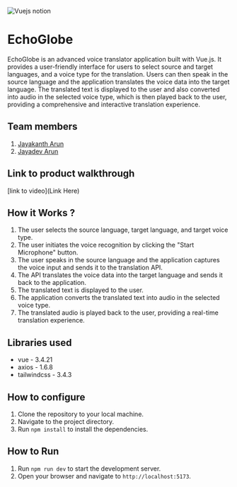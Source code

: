 ![Vuejs notion](https://github.com/TH-Activities/saturday-hack-night-template/assets/117498997/b879ba9f-2057-431b-99db-e86a0010b1ea)

# EchoGlobe
EchoGlobe is an advanced voice translator application built with Vue.js. It provides a user-friendly interface for users to select source and target languages, and a voice type for the translation. Users can then speak in the source language and the application translates the voice data into the target language. The translated text is displayed to the user and also converted into audio in the selected voice type, which is then played back to the user, providing a comprehensive and interactive translation experience.

## Team members
1. [Jayakanth Arun](https://github.com/JAYAKANTHARUN)
2. [Jayadev Arun](https://github.com/JayadevArun)

## Link to product walkthrough
[link to video](Link Here)

## How it Works ?
1. The user selects the source language, target language, and target voice type.
2. The user initiates the voice recognition by clicking the "Start Microphone" button.
3. The user speaks in the source language and the application captures the voice input and sends it to the translation API.
4. The API translates the voice data into the target language and sends it back to the application.
5. The translated text is displayed to the user.
6. The application converts the translated text into audio in the selected voice type.
7. The translated audio is played back to the user, providing a real-time translation experience.

## Libraries used
- vue - 3.4.21
- axios - 1.6.8
- tailwindcss - 3.4.3

## How to configure
1. Clone the repository to your local machine.
2. Navigate to the project directory.
3. Run `npm install` to install the dependencies.

## How to Run
1. Run `npm run dev` to start the development server.
2. Open your browser and navigate to `http://localhost:5173`.
